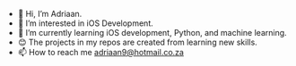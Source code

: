 - 👋 Hi, I’m Adriaan.
- 👀 I’m interested in iOS Development.
- 🌱 I’m currently learning iOS development, Python, and machine learning.
- 😊 The projects in my repos are created from learning new skills.
- 📫 How to reach me adriaan9@hotmail.co.za

<!---
Adriaan999/Adriaan999 is a ✨ special ✨ repository because its `README.md` (this file) appears on your GitHub profile.
You can click the Preview link to take a look at your changes.
--->
